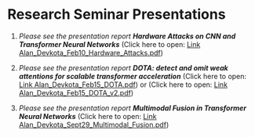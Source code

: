 # Research Seminar Presentations

1. _Please see the presentation report **Hardware Attacks on CNN and Transformer Neural Networks**_ (Click here to open: [Link Alan_Devkota_Feb10_Hardware_Attacks.pdf](./Alan_Devkota_Feb10_Hardware_Attacks.pdf))

2. _Please see the presentation report **DOTA: detect and omit weak attentions for scalable transformer acceleration**_ (Click here to open: [Link Alan_Devkota_Feb15_DOTA.pdf](./Alan_Devkota_Feb15_DOTA.pdf)) or (Click here to open: [Link Alan_Devkota_Feb15_DOTA_v2.pdf](./Alan_Devkota_Feb15_DOTA_v2.pdf))

3. _Please see the presentation report **Multimodal Fusion in Transformer Neural Networks**_ (Click here to open: [Link Alan_Devkota_Sept29_Multimodal_Fusion.pdf](./Alan_Devkota_Sept29_Multimodal_Fusion%20-%20Copy.pdf))